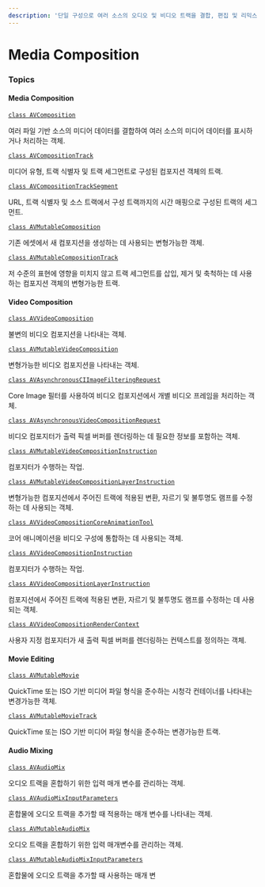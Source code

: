 ```yaml
---
description: '단일 구성으로 여러 소스의 오디오 및 비디오 트랙을 결합, 편집 및 리믹스한다.'
---
```


# Media Composition

### Topics

#### Media Composition

[`class AVComposition`](https://developer.apple.com/documentation/avfoundation/avcomposition)

여러 파일 기반 소스의 미디어 데이터를 결합하여 여러 소스의 미디어 데이터를 표시하거나 처리하는 객체.

[`class AVCompositionTrack`](https://developer.apple.com/documentation/avfoundation/avcompositiontrack)

미디어 유형, 트랙 식별자 및 트랙 세그먼트로 구성된 컴포지션 객체의 트랙.

[`class AVCompositionTrackSegment`](https://developer.apple.com/documentation/avfoundation/avcompositiontracksegment)

URL, 트랙 식별자 및 소스 트랙에서 구성 트랙까지의 시간 매핑으로 구성된 트랙의 세그먼트.

[`class AVMutableComposition`](https://developer.apple.com/documentation/avfoundation/avmutablecomposition)

기존 에셋에서 새 컴포지션을 생성하는 데 사용되는 변형가능한 객체.

[`class AVMutableCompositionTrack`](https://developer.apple.com/documentation/avfoundation/avmutablecompositiontrack)

저 수준의 표현에 영향을 미치지 않고 트랙 세그먼트를 삽입, 제거 및 축척하는 데 사용하는 컴포지션 객체의 변형가능한 트랙.

#### Video Composition

[`class AVVideoComposition`](https://developer.apple.com/documentation/avfoundation/avvideocomposition)

불변의 비디오 컴포지션을 나타내는 객체.

[`class AVMutableVideoComposition`](https://developer.apple.com/documentation/avfoundation/avmutablevideocomposition)

변형가능한 비디오 컴포지션을 나타내는 객체.

[`class AVAsynchronousCIImageFilteringRequest`](https://developer.apple.com/documentation/avfoundation/avasynchronousciimagefilteringrequest)

Core Image 필터를 사용하여 비디오 컴포지션에서 개별 비디오 프레임을 처리하는 객체.

[`class AVAsynchronousVideoCompositionRequest`](https://developer.apple.com/documentation/avfoundation/avasynchronousvideocompositionrequest)

비디오 컴포지터가 출력 픽셀 버퍼를 렌더링하는 데 필요한 정보를 포함하는 객체.

[`class AVMutableVideoCompositionInstruction`](https://developer.apple.com/documentation/avfoundation/avmutablevideocompositioninstruction)

컴포지터가 수행하는 작업.

[`class AVMutableVideoCompositionLayerInstruction`](https://developer.apple.com/documentation/avfoundation/avmutablevideocompositionlayerinstruction)

변형가능한 컴포지션에서 주어진 트랙에 적용된 변환, 자르기 및 불투명도 램프를 수정하는 데 사용되는 객체.

[`class AVVideoCompositionCoreAnimationTool`](https://developer.apple.com/documentation/avfoundation/avvideocompositioncoreanimationtool)

코어 애니메이션을 비디오 구성에 통합하는 데 사용되는 객체.

[`class AVVideoCompositionInstruction`](https://developer.apple.com/documentation/avfoundation/avvideocompositioninstruction)

컴포지터가 수행하는 작업.

[`class AVVideoCompositionLayerInstruction`](https://developer.apple.com/documentation/avfoundation/avvideocompositionlayerinstruction)

컴포지션에서 주어진 트랙에 적용된 변환, 자르기 및 불투명도 램프를 수정하는 데 사용되는 객체.

[`class AVVideoCompositionRenderContext`](https://developer.apple.com/documentation/avfoundation/avvideocompositionrendercontext)

사용자 지정 컴포지터가 새 출력 픽셀 버퍼를 렌더링하는 컨텍스트를 정의하는 객체.

#### Movie Editing

[`class AVMutableMovie`](https://developer.apple.com/documentation/avfoundation/avmutablemovie)

QuickTime 또는 ISO 기반 미디어 파일 형식을 준수하는 시청각 컨테이너를 나타내는 변경가능한 객체.

[`class AVMutableMovieTrack`](https://developer.apple.com/documentation/avfoundation/avmutablemovietrack)

QuickTime 또는 ISO 기반 미디어 파일 형식을 준수하는 변경가능한 트랙.

#### Audio Mixing

[`class AVAudioMix`](https://developer.apple.com/documentation/avfoundation/avaudiomix)

오디오 트랙을 혼합하기 위한 입력 매개 변수를 관리하는 객체.

[`class AVAudioMixInputParameters`](https://developer.apple.com/documentation/avfoundation/avaudiomixinputparameters)

혼합물에 오디오 트랙을 추가할 때 적용하는 매개 변수를 나타내는 객체.

[`class AVMutableAudioMix`](https://developer.apple.com/documentation/avfoundation/avmutableaudiomix)

오디오 트랙을 혼합하기 위한 입력 매개변수를 관리하는 객체.

[`class AVMutableAudioMixInputParameters`](https://developer.apple.com/documentation/avfoundation/avmutableaudiomixinputparameters)

혼합물에 오디오 트랙을 추가할 때 사용하는 매개 변

